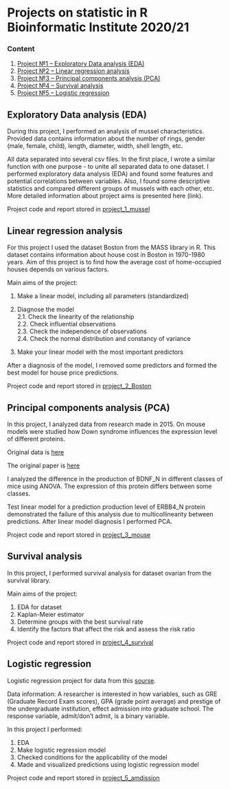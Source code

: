 # Projects on statistic in R Bioinformatic Institute 2020/21


### Content

1. [Project №1 &ndash; Exploratory Data analysis (EDA)](#eda)
2. [Project №2 &ndash; Linear regression analysis](#lr)
3. [Project №3 &ndash; Principal components analysis (PCA)](#pca)
4. [Project №4 &ndash; Survival analysis](#sa)
5. [Project №5 &ndash; Logistic regression](#logreg)


## Exploratory Data analysis (EDA) <a name="eda"></a>

During this project, I performed an analysis of mussel characteristics. Provided data contains information about the number of rings, gender (male, female, child), 
length, diameter, width, shell length, etc. 

All data separated into several csv files. In the first place, I wrote a similar function with one purpose - to unite all separated data to one dataset. 
I performed exploratory data analysis (EDA) and found some features and potential correlations between variables. Also, I found some descriptive statistics and compared different groups of mussels with each other, etc. More detailed information about project aims is presented here (link).

Project code and report stored in [project_1_mussel]() 


## Linear regression analysis <a name="lr"></a>

For this project I used the dataset Boston from the MASS library in R. This dataset contains information about house cost in Boston in 1970-1980 years. Aim of this 
project is to find how the average cost of home-occupied houses depends on various factors. 

Main aims of the project:
1. Make a linear model, including all parameters (standardized)
2. Diagnose the model  
  2.1. Check the linearity of the relationship  
  2.2. Check influential observations  
  2.3. Check the independence of observations  
  2.4. Check the normal distribution and constancy of variance  

3. Make your linear model with the most important predictors

After a diagnosis of the model, I removed some predictors and formed the best model for house price predictions.

Project code and report stored in [project_2_Boston]()


## Principal components analysis (PCA) <a name="pca"></a>

In this project, I analyzed data from research made in 2015. On mouse models were studied how Down syndrome influences the expression level of different proteins. 

Original data is [here](https://archive.ics.uci.edu/ml/datasets/Mice+Protein+Expression#)

The original paper is [here](https://journals.plos.org/plosone/article?id=10.1371/journal.pone.0119491)

I analyzed the difference in the production of BDNF_N in different classes of mice using ANOVA. The expression of this protein differs between some classes.

Test linear model for a prediction production level of ERBB4_N protein demonstrated the failure of this analysis due to multicollinearity between predictions. After linear 
model diagnosis I performed PCA. 

Project code and report stored in [project_3_mouse]()

## Survival analysis <a name="sa"></a>

In this project, I performed survival analysis for dataset ovarian from the survival library.

Main aims of the project:
1. EDA for dataset
2. Kaplan-Meier estimator
3. Determine groups with the best survival rate
4. Identify the factors that affect the risk and assess the risk ratio

Project code and report stored in [project_4_survival]()

## Logistic regression <a name="logreg"></a>

Logistic regression project for data from this [sourse](https://stats.idre.ucla.edu/stat/data/binary.csv).

Data information: A researcher is interested in how variables, such as GRE (Graduate Record Exam scores),
GPA (grade point average) and prestige of the undergraduate institution, effect admission into graduate school. 
The response variable, admit/don’t admit, is a binary variable.
 
In this project I performed:
 1. EDA  
 2. Make logistic regression model  
 3. Checked conditions for the applicability of the model  
 4. Made and visualized predictions using logistic regression model
 
Project code and report stored in [project_5_amdission]()


